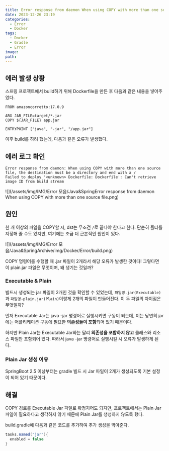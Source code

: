 ```yaml
---
title: Error response from daemon When using COPY with more than one source file
date: 2023-12-26 23:19
categories:
  - Error
  - Docker
tags:
  - Docker
  - Gradle
  - Error
image: 
path:
---
```


## 에러 발생 상황
스프링 프로젝트에서 build하기 위해 Dockerfile을 만든 후 다음과 같은 내용을 넣어주었다.

```shell
FROM amazoncorretto:17.0.9  

ARG JAR_FILE=target/*.jar  
COPY ${JAR_FILE} app.jar  

ENTRYPOINT ["java", "-jar", "/app.jar"]
```

이후 build를 하려 했는데, 다음과 같은 오류가 발생했다.
## 에러 로그 확인
```shell
Error response from daemon: When using COPY with more than one source file, the destination must be a directory and end with a /
Failed to deploy '<unknown> Dockerfile: Dockerfile': Can't retrieve image ID from build stream

```
![](/assets/img/IMG/Error 모음/Java&SpringError response from daemon When using COPY with more than one source file.png)


## 원인
한 개 이상의 파일을 COPY할 시, dst는 무조건 `/`로 끝나야 한다고 한다. 단순히 폴더를 지정해 줄 수도 있지만, 여기에는 조금 더 근본적인 원인이 있다.

![](/assets/img/IMG/Error 모음/Java&SpringArchive/img/Docker/Error/build.png)

COPY 명령어를 수행할 때 .jar 파일이 2개라서 해당 오류가 발생한 것이다! 그렇다면 이 plain.jar 파일은 무엇이며, 왜 생기는 것일까?
### Executable & Plain
빌드시 생성되는 jar 파일이 2개인 것을 확인할 수 있었는데, `파일명.jar(Executable)`과 `파일명-plain.jar(Plain)`이렇게 2개의 파일이 만들어진다. 이 두 파일의 차이점은 무엇일까?

먼저 Executable Jar는 java -jar 명령어로 실행시키면 구동이 되는데, 이는 당연히 jar에는 어플리케이션 구동에 필요한 **의존성들이 포함**되어 있기 때문이다.

하지만 Plain Jar는 Executable Jar와는 달리 **의존성을 포함하지 않고** 클래스와 리소스 파일만 포함되어 있다. 따라서 java -jar 명령어로 실행시킬 시 오류가 발생하게 된다.

### Plain Jar 생성 이유
SpringBoot 2.5 이상부터는 gradle 빌드 시 Jar 파일이 2개가 생성되도록 기본 설정이 되어 있기 때문이다.

## 해결
COPY 경로를 Executable Jar 파일로 확정지어도 되지만, 프로젝트에서는 Plain Jar 파일이 필요하다고 생각하지 않기 때문에 Plain Jar를 생성하지 않도록 했다.

build.gradle에 다음과 같은 코드를 추가하여 추가 생성을 막아준다.
```gradle
tasks.named("jar"){  
  enabled = false  
}
```